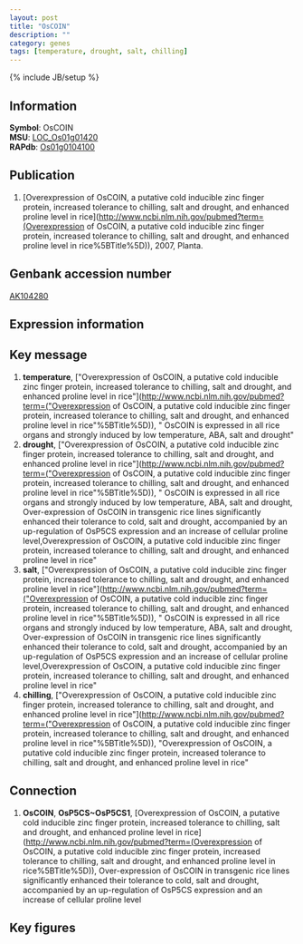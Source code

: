 ```yaml
---
layout: post
title: "OsCOIN"
description: ""
category: genes
tags: [temperature, drought, salt, chilling]
---
```

{% include JB/setup %}

## Information
__Symbol__: OsCOIN  
__MSU__: [LOC_Os01g01420](http://rice.plantbiology.msu.edu/cgi-bin/ORF_infopage.cgi?orf=LOC_Os01g01420)  
__RAPdb__: [Os01g0104100](http://rapdb.dna.affrc.go.jp/viewer/gbrowse_details/irgsp1?name=Os01g0104100)  

## Publication
1. [Overexpression of OsCOIN, a putative cold inducible zinc finger protein, increased tolerance to chilling, salt and drought, and enhanced proline level in rice](http://www.ncbi.nlm.nih.gov/pubmed?term=(Overexpression of OsCOIN, a putative cold inducible zinc finger protein, increased tolerance to chilling, salt and drought, and enhanced proline level in rice%5BTitle%5D)), 2007, Planta.

## Genbank accession number
[AK104280](http://www.ncbi.nlm.nih.gov/nuccore/AK104280)

## Expression information

## Key message
1. __temperature__, ["Overexpression of OsCOIN, a putative cold inducible zinc finger protein, increased tolerance to chilling, salt and drought, and enhanced proline level in rice"](http://www.ncbi.nlm.nih.gov/pubmed?term=("Overexpression of OsCOIN, a putative cold inducible zinc finger protein, increased tolerance to chilling, salt and drought, and enhanced proline level in rice"%5BTitle%5D)), " OsCOIN is expressed in all rice organs and strongly induced by low temperature, ABA, salt and drought"
2. __drought__, ["Overexpression of OsCOIN, a putative cold inducible zinc finger protein, increased tolerance to chilling, salt and drought, and enhanced proline level in rice"](http://www.ncbi.nlm.nih.gov/pubmed?term=("Overexpression of OsCOIN, a putative cold inducible zinc finger protein, increased tolerance to chilling, salt and drought, and enhanced proline level in rice"%5BTitle%5D)), " OsCOIN is expressed in all rice organs and strongly induced by low temperature, ABA, salt and drought, Over-expression of OsCOIN in transgenic rice lines significantly enhanced their tolerance to cold, salt and drought, accompanied by an up-regulation of OsP5CS expression and an increase of cellular proline level,Overexpression of OsCOIN, a putative cold inducible zinc finger protein, increased tolerance to chilling, salt and drought, and enhanced proline level in rice"
3. __salt__, ["Overexpression of OsCOIN, a putative cold inducible zinc finger protein, increased tolerance to chilling, salt and drought, and enhanced proline level in rice"](http://www.ncbi.nlm.nih.gov/pubmed?term=("Overexpression of OsCOIN, a putative cold inducible zinc finger protein, increased tolerance to chilling, salt and drought, and enhanced proline level in rice"%5BTitle%5D)), " OsCOIN is expressed in all rice organs and strongly induced by low temperature, ABA, salt and drought, Over-expression of OsCOIN in transgenic rice lines significantly enhanced their tolerance to cold, salt and drought, accompanied by an up-regulation of OsP5CS expression and an increase of cellular proline level,Overexpression of OsCOIN, a putative cold inducible zinc finger protein, increased tolerance to chilling, salt and drought, and enhanced proline level in rice"
4. __chilling__, ["Overexpression of OsCOIN, a putative cold inducible zinc finger protein, increased tolerance to chilling, salt and drought, and enhanced proline level in rice"](http://www.ncbi.nlm.nih.gov/pubmed?term=("Overexpression of OsCOIN, a putative cold inducible zinc finger protein, increased tolerance to chilling, salt and drought, and enhanced proline level in rice"%5BTitle%5D)), "Overexpression of OsCOIN, a putative cold inducible zinc finger protein, increased tolerance to chilling, salt and drought, and enhanced proline level in rice"

## Connection
1. __OsCOIN__, __OsP5CS~OsP5CS1__, [Overexpression of OsCOIN, a putative cold inducible zinc finger protein, increased tolerance to chilling, salt and drought, and enhanced proline level in rice](http://www.ncbi.nlm.nih.gov/pubmed?term=(Overexpression of OsCOIN, a putative cold inducible zinc finger protein, increased tolerance to chilling, salt and drought, and enhanced proline level in rice%5BTitle%5D)),  Over-expression of OsCOIN in transgenic rice lines significantly enhanced their tolerance to cold, salt and drought, accompanied by an up-regulation of OsP5CS expression and an increase of cellular proline level

## Key figures


